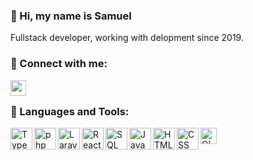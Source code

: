 ### 👋 Hi, my name is Samuel

Fullstack developer, working with delopment since 2019.

### 📱 Connect with me:

[<img align="left" alt="codeSTACKr | LinkedIn" width="25px" src="https://cdn.jsdelivr.net/npm/simple-icons@v3/icons/linkedin.svg" />][linkedin]

<br />

### 🔧 Languages and Tools:

<img align="left" alt="TypeScript" width="35px" src="https://img.icons8.com/ios-filled/100/000000/typescript.png" />
<img align="left" alt="php" width="35px" src="https://img.icons8.com/ios-filled/100/000000/php.png" />
<img align="left" alt="Laravel" width="35px" src="https://img.icons8.com/ios/100/000000/laravel.png" />
<img align="left" alt="React" width="35px" src="https://img.icons8.com/ios-glyphs/90/000000/react.png" />
<img align="left" alt="SQL" width="35px" src="https://img.icons8.com/ios-filled/100/000000/sql.png" />
<img align="left" alt="JavaScript" width="35px" src="https://img.icons8.com/ios-filled/50/000000/javascript.png" />
<img align="left" alt="HTML" width="35px" src="https://img.icons8.com/ios-filled/100/000000/html-5--v1.png" />
<img align="left" alt="CSS" width="35px" src="https://img.icons8.com/ios-filled/100/000000/css.png" />
<img align="left" alt="GIT" width="26px" src="https://img.icons8.com/ios-filled/100/000000/git.png" />

[linkedin]: https://linkedin.com/in/samuel-alves-de-lima-silva/


